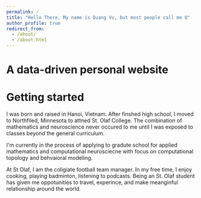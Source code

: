 ```yaml
---
permalink: /
title: "Hello There, My name is Quang Vu, but most people call me Q"
author_profile: true
redirect_from: 
  - /about/
  - /about.html
---
```


A data-driven personal website
======

Getting started
======

I was born and raised in Hanoi, Vietnam. After finshed high school, I moved to Northfiled, Minnesota to attned St. Olaf College. 
The combination of mathematics and neuroscience never occured to me until I was exposed to classes beyond the general curriculum.

I'm currently in the process of applying to gradute school for applied mathematics and computational neurosciecne with focus on computational topology and behvaioral modeling. 

At St Olaf, I am the coligiate football team manager. In my free time, I enjoy cooking, playing badminton, listening to podcasts.
Being an St. Olaf student has given me oppotunities to travel, experince, and make meanginful relationship around the world.

